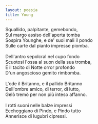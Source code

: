 ```yaml
---
layout: poesia
title: Young
---
```


Squallido, palpitante, gemebondo,\
Sul margo assiso dell'aperta tomba\
Sospira Younghe, e de' suoi mali il pondo\
Sulle carte dal pianto impresse piomba.\
\
Dell'antro sepolcral nel cupo fondo\
Scuotosi l'ossa al suon della sua tromba,\
E il tacito di Notte orror profondo\
D'un angoscioso gemito rimbomba.\
\
L'ode il Britanno, e il pallido Britanno\
Dell'ombre amico, di terror, di lutto,\
Gelò tremò per non più inteso affanno.\
\
I rotti suoni nelle balze impressi\
Eccheggiano di Pindo, e Pindo tutto\
Annerisce di lugubri cipressi.